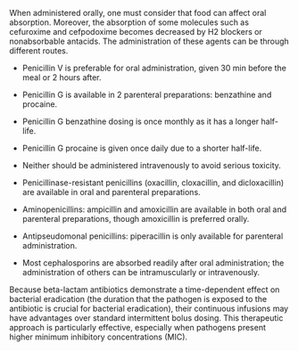 When administered orally, one must consider that food can affect oral absorption. Moreover, the absorption of some molecules such as cefuroxime and cefpodoxime becomes decreased by H2 blockers or nonabsorbable antacids. The administration of these agents can be through different routes.

- Penicillin V is preferable for oral administration, given 30 min before the meal or 2 hours after.

- Penicillin G is available in 2 parenteral preparations: benzathine and procaine.

- Penicillin G benzathine dosing is once monthly as it has a longer half-life.

- Penicillin G procaine is given once daily due to a shorter half-life.

- Neither should be administered intravenously to avoid serious toxicity.

- Penicillinase-resistant penicillins (oxacillin, cloxacillin, and dicloxacillin) are available in oral and parenteral preparations.

- Aminopenicillins: ampicillin and amoxicillin are available in both oral and parenteral preparations, though amoxicillin is preferred orally.

- Antipseudomonal penicillins: piperacillin is only available for parenteral administration.

- Most cephalosporins are absorbed readily after oral administration; the administration of others can be intramuscularly or intravenously.

Because beta-lactam antibiotics demonstrate a time-dependent effect on bacterial eradication (the duration that the pathogen is exposed to the antibiotic is crucial for bacterial eradication), their continuous infusions may have advantages over standard intermittent bolus dosing. This therapeutic approach is particularly effective, especially when pathogens present higher minimum inhibitory concentrations (MIC).